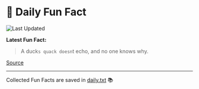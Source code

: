 # 🌟 Daily Fun Fact

![Last Updated](https://img.shields.io/badge/Last_Updated-2025_07_30-blue?style=flat-square)

**Latest Fun Fact:**

> A duck`s quack doesn`t echo, and no one knows why.

[Source](http://www.djtech.net/humor/useless_facts.htm)

---

Collected Fun Facts are saved in [daily.txt](daily.txt) 📚
